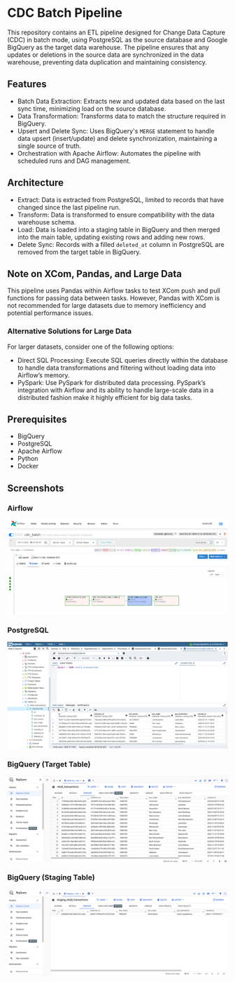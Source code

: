 # CDC Batch Pipeline

This repository contains an ETL pipeline designed for Change Data Capture (CDC) in batch mode, using PostgreSQL as the source database and Google BigQuery as the target data warehouse. The pipeline ensures that any updates or deletions in the source data are synchronized in the data warehouse, preventing data duplication and maintaining consistency.

## Features
- Batch Data Extraction: Extracts new and updated data based on the last sync time, minimizing load on the source database.
- Data Transformation: Transforms data to match the structure required in BigQuery.
- Upsert and Delete Sync: Uses BigQuery's `MERGE` statement to handle data upsert (insert/update) and delete synchronization, maintaining a single source of truth.
- Orchestration with Apache Airflow: Automates the pipeline with scheduled runs and DAG management.

## Architecture
- Extract: Data is extracted from PostgreSQL, limited to records that have changed since the last pipeline run.
- Transform: Data is transformed to ensure compatibility with the data warehouse schema.
- Load: Data is loaded into a staging table in BigQuery and then merged into the main table, updating existing rows and adding new rows.
- Delete Sync: Records with a filled `deleted_at` column in PostgreSQL are removed from the target table in BigQuery.

## Note on XCom, Pandas, and Large Data
This pipeline uses Pandas within Airflow tasks to test XCom push and pull functions for passing data between tasks. However, Pandas with XCom is not recommended for large datasets due to memory inefficiency and potential performance issues.

### Alternative Solutions for Large Data
For larger datasets, consider one of the following options:

- Direct SQL Processing: Execute SQL queries directly within the database to handle data transformations and filtering without loading data into Airflow’s memory.
- PySpark: Use PySpark for distributed data processing. PySpark’s integration with Airflow and its ability to handle large-scale data in a distributed fashion make it highly efficient for big data tasks.

## Prerequisites
- BigQuery
- PostgreSQL
- Apache Airflow
- Python
- Docker

## Screenshots

### Airflow
![Airflow](assets/[cdc-batch]%20Airflow.png)

### PostgreSQL
![Postgres](assets/[cdc-batch]%20PostgreSQL.png)

### BigQuery (Target Table)
![BigQuery target](assets/[cdc-batch]%20BigQuery%20Target%20Table.png)

### BigQuery (Staging Table)
![BigQuery staging](assets/[cdc-batch]%20BigQuery%20Staging%20Table.png)
